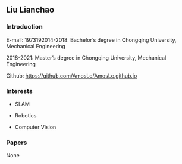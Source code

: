 ## Liu Lianchao

### Introduction

E-mail: 1973192014-2018: Bachelor’s degree in Chongqing University, Mechanical Engineering

2018-2021: Master’s degree in Chongqing University, Mechanical Engineering

Github: https://github.com/AmosLc/AmosLc.github.io



### Interests

- SLAM

- Robotics

- Computer Vision

  

### Papers

None


